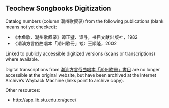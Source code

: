 Teochew Songbooks Digitization
------------------------------

Catalog numbers (column 潮州歌叙录) from the following publications (blank
means not yet checked):

 * 《木鱼歌、潮州歌叙录》谭正璧、谭寻，书目文献出版社，1982
 * 〈潮汕方言俗曲唱本「潮州歌冊」考〉王順隆，2002

Linked to publicly accessible digitized versions (scans or transcriptions)
where available.

Digital transcriptions from
[潮汕方言俗曲唱本「潮州歌冊」書目](http://sunliong.acsite.org/chao-zhou-ge.htm)
are no longer accessible at the original website, but have been archived at the
Internet Archive’s Wayback Machine (links point to archive copy).

Other resources:

 * http://app.lib.stu.edu.cn/gece/
